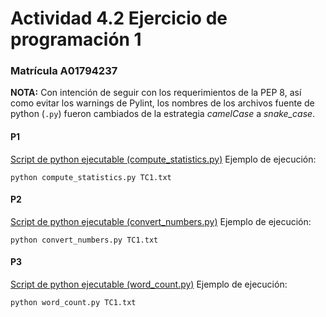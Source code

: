 # Actividad 4.2 Ejercicio de programación 1
### Matrícula A01794237

**NOTA:** Con intención de seguir con los requerimientos de la PEP 8, así como evitar los warnings de Pylint, los nombres de los archivos fuente de python (`.py`) fueron cambiados de la estrategia _camelCase_ a *snake_case*. 

#### P1
[Script de python ejecutable (compute_statistics.py)](P1/compute_statistics.py)
Ejemplo de ejecución:
```
python compute_statistics.py TC1.txt
```

#### P2
[Script de python ejecutable (convert_numbers.py)](P2/convert_numbers.py)
Ejemplo de ejecución:
```
python convert_numbers.py TC1.txt
```

#### P3
[Script de python ejecutable (word_count.py)](P3/word_count.py)
Ejemplo de ejecución:
```
python word_count.py TC1.txt
```